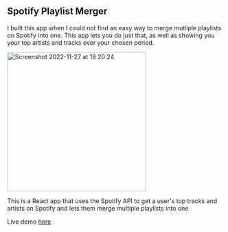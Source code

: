 ## Spotify Playlist Merger

I built this app when I could not find an easy way to merge mutliple playlists on Spotify into one. This app lets you do just that, as well as showing you your top artists and tracks over your chosen period.

<img width="323" alt="Screenshot 2022-11-27 at 18 20 24" src="https://user-images.githubusercontent.com/50931982/204152779-6d46bd3b-7299-469a-9d1a-a68d4cd2426f.png">

This is a React app that uses the Spotify API to get a user's top tracks and artists on Spotify and lets them merge multiple playlists into one

Live demo [here](https://my-top-spotify.netlify.app/)
